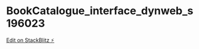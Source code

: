 # BookCatalogue_interface_dynweb_s196023

[Edit on StackBlitz ⚡️](https://stackblitz.com/edit/react-ts-zupa9s)